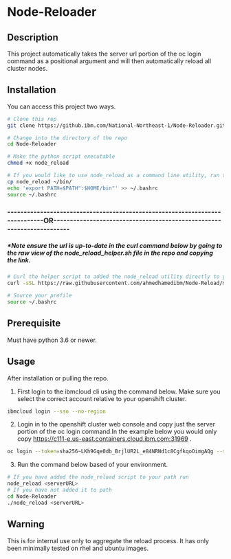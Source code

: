 # Node-Reloader

## Description
This project automatically takes the server url portion of the oc login command as a positional argument and will then automatically reload all cluster nodes.

## Installation

You can access this project two ways. 
```bash
# Clone this rep
git clone https://github.ibm.com/National-Northeast-1/Node-Reloader.git

# Change into the directory of the repo 
cd Node-Reloader

# Make the python script executable
chmod +x node_reload

# If you would like to use node_reload as a command line utility, run the commands below. If on mac substitute .bashrc with .zshrc.
cp node_reload ~/bin/
echo 'export PATH=$PATH":$HOME/bin"' >> ~/.bashrc
source ~/.bashrc

```


### ----------------------------------------------------------------------------OR----------------------------------------------------------------------
#####	*Note ensure the url is up-to-date in the curl command below by going to the raw view of the node_reload_helper.sh file in the repo and copying the link.
```bash
# Curl the helper script to added the node_reload utility directly to your path.
curl -sSL https://raw.githubusercontent.com/ahmedhamedibm/Node-Reload/main/node_reload_helper.sh | bash

# Source your profile
source ~/.bashrc

```
## Prerequisite
Must have python 3.6 or newer.

## Usage
After installation or pulling the repo.

1. First login to the ibmcloud cli using the command below. Make sure you select the correct account relative to your openshift cluster.
```bash
ibmcloud login --sso --no-region
``` 
2. Login in to the openshift cluster web console and copy just the server portion of the oc login command.In the example below you would only copy https://c111-e.us-east.containers.cloud.ibm.com:31969 .

```bash
oc login --token=sha256~LKh9Gqe0db_BrjlUR2L_e84NRNd1c8CgfkqoOimgAQg --server=https://c111-e.us-east.containers.cloud.ibm.com:31969
```

3. Run the command below based of your environment.
```bash
# If you have added the node_reload script to your path run
node_reload <serverURL>
# If you have not added it to path
cd Node-Reloader
./node_reload <serverURL>
```


## Warning

This is for internal use only to aggregate the reload process. It has only been minimally tested on rhel and ubuntu images.
